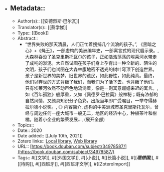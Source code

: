 - ## Metadata::
    - Author(s):: [[安德烈斯·巴尔瓦]]
    - Translator(s):: [[蔡学娣]]
    - Type:: [[Book]]
    - Abstract::
        - “世界失败的那天清晨，人们正忙着搜捕几个流浪的孩子。”, 《黑暗之心》+《蝇王》，一部虚构的美洲编年史，一部寓言式的现代启示录。, 大森林吞没了圣克里斯托瓦尔的孩子，正如浩浩荡荡的埃莱河水带走了成吨的淤泥。大自然试图在孩子们身上孕育出一种全新的、陌生的文明，孩子们也试图在大森林腹地密不透光的树叶穹顶下创造世界。孩子是新世界的美梦，旧世界的遗民，如此野性，如此纯真。最终，他们以弃世的方式背叛了我们，而我们为了活下去，也背叛了他们。只有埃莱河依然不动声色地流淌着，像是一则寓意姗姗来迟的寓言。, 如《百年孤独》般厚重，又如《佩德罗·巴拉莫》般神秘；既有浓郁的自然风情，又颇具知识分子色彩。出版当年即广受瞩目，一举夺得赫拉尔德小说奖。, ◎ 内容简介, 虚构的中美洲城市圣克里斯托瓦尔，曾经与周边任何一座大城市一般无二，地区的经济中心，种植茶叶和柑橘。随着小企业的繁荣发展..., (展开全部)
    - Topics:: 
    - Date:: 2020
    - Date added:: [[July 10th, 2021]]
    - Zotero links:: [Local library](zotero://select/library/items/JQKTM3J3), [Web library](https://www.zotero.org/users/7147715/items/JQKTM3J3)
    - URL:: [https://book.douban.com/subject/34978587/](https://book.douban.com/subject/34978587/)
    - Tags:: #[[文学]], #[[外国文学]], #[[小说]], #[[长篇小说]], #[[***理想国***]], #[[待购]], #[[西班牙]], #[[西班牙文学]], #[[ZoteroImport]]
